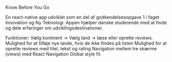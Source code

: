 Know Before You Go

En react-native app udviklet som en del af godkendelsesopgave 1 i faget Innovation og Ny Teknologi.
Appen hjælper danske studerende med at finde og dele erfaringer om udviklingsdestinationer.

Funktioner:
Vælg kontinent -> Vælg land -> læse eller oprette reviews.
Mulighed for at tilføje nye lande, hvis de ikke findes på listen
Mulighed for at oprette reviews med titel, tekst og rating
Navigation mellem tre skærme (views) med React Navigation
Global style fil.

